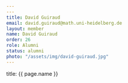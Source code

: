 ```yaml
---
---
title: David Guiraud
email: david.guiraud@math.uni-heidelberg.de
layout: member
name: David Guiraud
order: 26
role: Alumni
status: alumni
photo: "/assets/img/david-guiraud.jpg"
---
```



title: {{ page.name }}